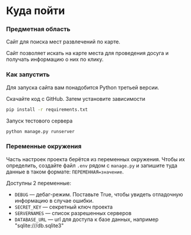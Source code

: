 # Куда пойти

### Предметная область

Сайт для поиска мест развлечений по карте.

Сайт позволяет искать на карте места для проведения досуга и получать
информацию о них по клику.


### Как запустить

Для запуска сайта вам понадобится Python третьей версии.

Скачайте код с GitHub. Затем установите зависимости

```sh
pip install -r requirements.txt
```

Запуск тестового сервера

```sh
python manage.py runserver
```


### Переменные окружения

Часть настроек проекта берётся из переменных окружения. Чтобы их определить, создайте файл `.env` рядом с `manage.py` и запишите туда данные в таком формате: `ПЕРЕМЕННАЯ=значение`.

Доступны 2 переменные:
- `DEBUG` — дебаг-режим. Поставьте True, чтобы увидеть отладочную информацию в случае ошибки.
- `SECRET_KEY` — секретный ключ проекта
- `SERVERNAMES` — список разрешенных серверов
- `DATABASE_URL` — url для доступа к базе данных, например "sqlite:///db.sqlite3"

